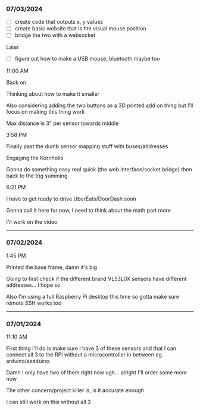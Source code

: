 ### 07/03/2024

- [ ] create code that outputs x, y values
- [ ] create basic website that is the visual mouse position
- [ ] bridge the two with a websocket

Later

- [ ] figure out how to make a USB mouse, bluetooth maybe too

11:00 AM

Back on

Thinking about how to make it smaller

Also considering adding the two buttons as a 3D printed add on thing but I'll focus on making this thing work

Max distance is 3" per sensor towards middle

3:58 PM

Finally past the dumb sensor mapping stuff with buses/addresses

Engaging the Kornholio

Gonna do something easy real quick (the web interface/socket bridge) then back to the trig summing

6:21 PM

I have to get ready to drive UberEats/DoorDash soon

Gonna call it here for now, I need to think about the math part more

I'll work on the video

---

### 07/02/2024

1:45 PM

Printed the base frame, damn it's big

Going to first check if the different brand VL53L0X sensors have different addresses... I hope so

Also I'm using a full Raspberry Pi desktop this time so gotta make sure remote SSH works too

---

### 07/01/2024

11:10 AM

First thing I'll do is make sure I have 3 of these sensors and that I can connect all 3 to the RPi without a microcontroller in between eg. arduino/seeduino.

Damn I only have two of them right now ugh... alright I'll order some more now

The other concern/project killer is, is it accurate enough.

I can still work on this without all 3
